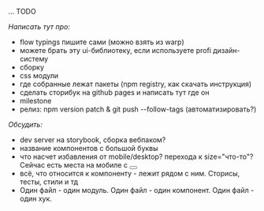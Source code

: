 ... TODO

_Написать тут про:_

- flow typings пишите сами (можно взять из warp)
- можете брать эту ui-библиотеку, если используете profi дизайн-систему
- сборку
- css модули
- где собранные лежат пакеты (npm registry, как скачать инструкция)
- сделать сторибук на github pages и написать тут где он
- milestone
- релиз: npm version patch & git push --follow-tags (автоматизировать?)

_Обсудить:_

- dev server на storybook, сборка вебпаком?
- название компонентов с большой буквы
- что насчет избавления от mobile/desktop? перехода к size="что-то"? Сейчас есть места на мобиле с <button desktop>
- всё, что относится к компоненту - лежит рядом с ним. Сторисы, тесты, стили и тд
- Один файл - один модуль. Один файл - один компонент. Один файл - один хук.
